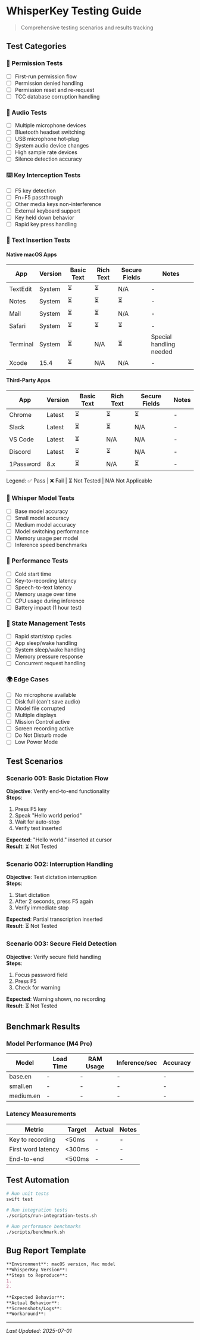# WhisperKey Testing Guide

> Comprehensive testing scenarios and results tracking

## Test Categories

### 🔑 Permission Tests
- [ ] First-run permission flow
- [ ] Permission denied handling
- [ ] Permission reset and re-request
- [ ] TCC database corruption handling

### 🎤 Audio Tests
- [ ] Multiple microphone devices
- [ ] Bluetooth headset switching
- [ ] USB microphone hot-plug
- [ ] System audio device changes
- [ ] High sample rate devices
- [ ] Silence detection accuracy

### ⌨️ Key Interception Tests
- [ ] F5 key detection
- [ ] Fn+F5 passthrough
- [ ] Other media keys non-interference
- [ ] External keyboard support
- [ ] Key held down behavior
- [ ] Rapid key press handling

### 📝 Text Insertion Tests

#### Native macOS Apps
| App | Version | Basic Text | Rich Text | Secure Fields | Notes |
|-----|---------|------------|-----------|---------------|-------|
| TextEdit | System | ⏳ | ⏳ | N/A | - |
| Notes | System | ⏳ | ⏳ | ⏳ | - |
| Mail | System | ⏳ | ⏳ | N/A | - |
| Safari | System | ⏳ | ⏳ | ⏳ | - |
| Terminal | System | ⏳ | N/A | ⏳ | Special handling needed |
| Xcode | 15.4 | ⏳ | N/A | N/A | - |

#### Third-Party Apps
| App | Version | Basic Text | Rich Text | Secure Fields | Notes |
|-----|---------|------------|-----------|---------------|-------|
| Chrome | Latest | ⏳ | ⏳ | ⏳ | - |
| Slack | Latest | ⏳ | ⏳ | N/A | - |
| VS Code | Latest | ⏳ | N/A | N/A | - |
| Discord | Latest | ⏳ | ⏳ | N/A | - |
| 1Password | 8.x | ⏳ | N/A | ⏳ | - |

Legend: ✅ Pass | ❌ Fail | ⏳ Not Tested | N/A Not Applicable

### 🧠 Whisper Model Tests
- [ ] Base model accuracy
- [ ] Small model accuracy
- [ ] Medium model accuracy
- [ ] Model switching performance
- [ ] Memory usage per model
- [ ] Inference speed benchmarks

### 🚀 Performance Tests
- [ ] Cold start time
- [ ] Key-to-recording latency
- [ ] Speech-to-text latency
- [ ] Memory usage over time
- [ ] CPU usage during inference
- [ ] Battery impact (1 hour test)

### 🔄 State Management Tests
- [ ] Rapid start/stop cycles
- [ ] App sleep/wake handling
- [ ] System sleep/wake handling
- [ ] Memory pressure response
- [ ] Concurrent request handling

### 🌍 Edge Cases
- [ ] No microphone available
- [ ] Disk full (can't save audio)
- [ ] Model file corrupted
- [ ] Multiple displays
- [ ] Mission Control active
- [ ] Screen recording active
- [ ] Do Not Disturb mode
- [ ] Low Power Mode

## Test Scenarios

### Scenario 001: Basic Dictation Flow
**Objective**: Verify end-to-end functionality  
**Steps**:
1. Press F5 key
2. Speak "Hello world period"
3. Wait for auto-stop
4. Verify text inserted

**Expected**: "Hello world." inserted at cursor  
**Result**: ⏳ Not Tested  

### Scenario 002: Interruption Handling
**Objective**: Test dictation interruption  
**Steps**:
1. Start dictation
2. After 2 seconds, press F5 again
3. Verify immediate stop

**Expected**: Partial transcription inserted  
**Result**: ⏳ Not Tested  

### Scenario 003: Secure Field Detection
**Objective**: Verify secure field handling  
**Steps**:
1. Focus password field
2. Press F5
3. Check for warning

**Expected**: Warning shown, no recording  
**Result**: ⏳ Not Tested  

## Benchmark Results

### Model Performance (M4 Pro)

| Model | Load Time | RAM Usage | Inference/sec | Accuracy |
|-------|-----------|-----------|---------------|----------|
| base.en | - | - | - | - |
| small.en | - | - | - | - |
| medium.en | - | - | - | - |

### Latency Measurements

| Metric | Target | Actual | Notes |
|--------|--------|--------|-------|
| Key to recording | <50ms | - | - |
| First word latency | <300ms | - | - |
| End-to-end | <500ms | - | - |

## Test Automation

```bash
# Run unit tests
swift test

# Run integration tests
./scripts/run-integration-tests.sh

# Run performance benchmarks
./scripts/benchmark.sh
```

## Bug Report Template

```markdown
**Environment**: macOS version, Mac model
**WhisperKey Version**: 
**Steps to Reproduce**:
1. 
2. 

**Expected Behavior**:
**Actual Behavior**:
**Screenshots/Logs**:
**Workaround**:
```

---
*Last Updated: 2025-07-01*